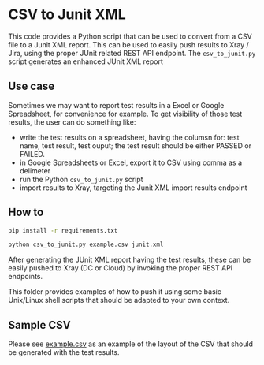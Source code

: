 # CSV to Junit XML

This code provides a Python script that can be used to convert from a CSV file to a Junit XML report. This can be used to easily push results to Xray / Jira, using the proper JUnit related REST API endpoint.
The `csv_to_junit.py` script generates an enhanced JUnit XML report

## Use case

Sometimes we may want to report test results in a Excel or Google Spreadsheet, for convenience for example.
To get visibility of those test results, the user can do something like:

- write the test results on a spreadsheet, having the columsn for: test name, test result, test ouput; the test result should be either PASSED or FAILED.
- in Google Spreadsheets or Excel, export it to CSV using comma as a delimeter
- run the Python `csv_to_junit.py` script
- import results to Xray, targeting the Junit XML import results endpoint

## How to

```bash
pip install -r requirements.txt
```

```bash
python csv_to_junit.py example.csv junit.xml
```

After generating the JUnit XML report having the test results, these can be easily pushed to Xray (DC or Cloud) by invoking the proper REST API endpoints.

This folder provides examples of how to push it using some basic Unix/Linux shell scripts that should be adapted to your own context.

## Sample CSV

Please see [example.csv](example.csv) as an example of the layout of the CSV that should be generated with the test results.
